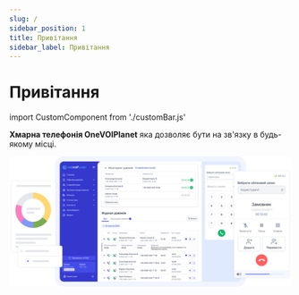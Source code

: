 ```yaml
---
slug: /
sidebar_position: 1
title: Привітання
sidebar_label: Привітання
---
```


# Привітання

import CustomComponent from './customBar.js'

**Хмарна телефонія OneVOIPlanet** яка дозволяє бути на зв'язку в будь-якому місці.

![](./img/i-welcome-en.svg)

<CustomComponent/>